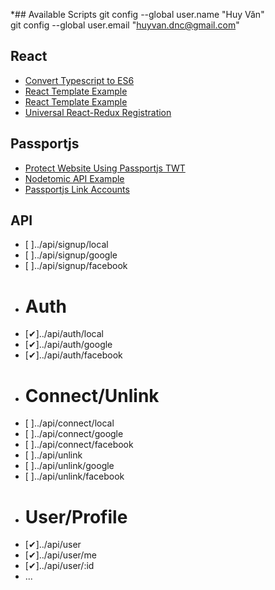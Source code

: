 *## Available Scripts
git config --global user.name "Huy Văn"\
git config --global user.email "huyvan.dnc@gmail.com"
## React
- [Convert Typescript to ES6](https://www.typescriptlang.org)
- [React Template Example](https://skyloud.dev/etienne.fachaux/template-react-redux)
- [React Template Example](https://195.83.155.64/rex-dri/rex-dri)
- [Universal React-Redux Registration](https://github.com/simpletut/Universal-React-Redux-Registration)
## Passportjs
- [Protect Website Using Passportjs TWT](https://developerhandbook.com/passport.js/protect-website-using-passportjs-jwt)
- [Nodetomic API Example](https://github.com/kevoj/nodetomic-api)
- [Passportjs Link Accounts](https://github.com/scotch-io/easy-node-authentication)
## API
- [ ]../api/signup/local
- [ ]../api/signup/google
- [ ]../api/signup/facebook
- # Auth
- [✔]../api/auth/local
- [✔]../api/auth/google
- [✔]../api/auth/facebook
- # Connect/Unlink
- [ ]../api/connect/local
- [ ]../api/connect/google
- [ ]../api/connect/facebook
- [ ]../api/unlink
- [ ]../api/unlink/google
- [ ]../api/unlink/facebook
- # User/Profile
- [✔]../api/user
- [✔]../api/user/me
- [✔]../api/user/:id
- ...